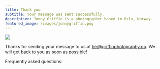 ```yaml
---
title: Thank you
subtitle: Your message was sent successfully.
description: Jonny Griffin is a photographer based in Oslo, Norway.
featured_image: /images/jonnygriffin.png
---
```


![](/images/demo/about.jpg)

Thanks for sending your message to us at hei@griffinphotography.no. We will get back to you as soon as possible!

Frequently asked questions:


